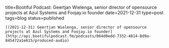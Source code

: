 
title=Bootiful Podcast: Geertjan Wielenga, senior director of opensource projects at Azul Systems and Foojay.io founder
date=2021-12-31
type=post
tags=blog
status=published
~~~~~~
[(2021-12-31) Geertjan Wielenga, senior director of opensource projects at Azul Systems and Foojay.io founder](http://api.bootifulpodcast.fm/podcasts/064d0edd-7332-4814-8d9a-845472a1e615/produced-audio) 
            